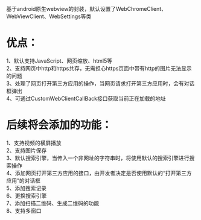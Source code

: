 基于android原生webview的封装，默认设置了WebChromeClient、WebViewClient、WebSettings等类
# 优点：
1、默认支持JavaScript、网页缩放、html5等<br/>
2、支持网页中http和https共存，无需担心https页面中带有http的图片无法显示的问题<br/>
3、处理了网页打开第三方应用的操作，当网页请求打开第三方应用时，会有对话框弹出<br/>
4、可通过CustomWebClientCallBack接口获取当前正在加载的地址<br/>

# 后续将会添加的功能：
1、支持视频的横屏播放<br/>
2、支持图片保存<br/>
3、默认搜索引擎，当传入一个非网址的字符串时，将使用默认的搜索引擎进行搜索操作<br/>
4、添加网页打开第三方应用的接口，由开发者决定是否使用默认的“打开第三方应用”的对话框<br/>
5、添加搜索记录<br/>
6、更换搜索引擎<br/>
7、添加扫描二维码、生成二维码的功能<br/>
8、支持多窗口<br/>

